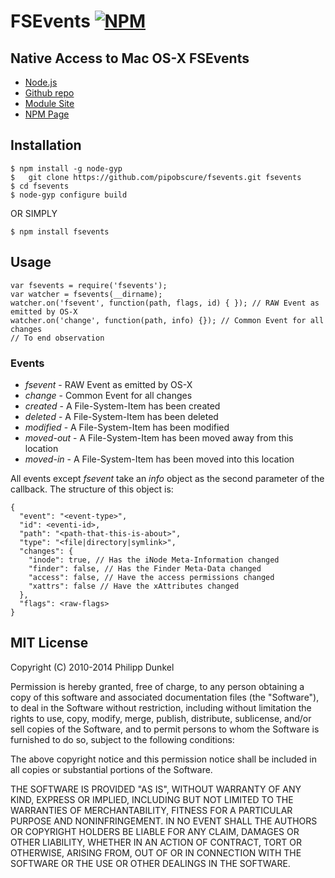 # FSEvents [![NPM](https://nodei.co/npm/fsevents.png)](https://nodei.co/npm/fsevents/)
## Native Access to Mac OS-X FSEvents

 * [Node.js](http://nodejs.org/)
 * [Github repo](https://github.com/pipobscure/fsevents.git)
 * [Module Site](https://github.com/pipobscure/fsevents)
 * [NPM Page](https://npmjs.org/package/fsevents)

## Installation

	$ npm install -g node-gyp
	$	git clone https://github.com/pipobscure/fsevents.git fsevents
	$ cd fsevents
	$ node-gyp configure build

OR SIMPLY

	$ npm install fsevents

## Usage

    var fsevents = require('fsevents');
    var watcher = fsevents(__dirname);
    watcher.on('fsevent', function(path, flags, id) { }); // RAW Event as emitted by OS-X
    watcher.on('change', function(path, info) {}); // Common Event for all changes
    // To end observation

### Events

 * *fsevent* - RAW Event as emitted by OS-X
 * *change* - Common Event for all changes
 * *created* - A File-System-Item has been created
 * *deleted* - A File-System-Item has been deleted
 * *modified* - A File-System-Item has been modified
 * *moved-out* - A File-System-Item has been moved away from this location
 * *moved-in* - A File-System-Item has been moved into this location

All events except *fsevent* take an *info* object as the second parameter of the callback. The structure of this object is:

    {
      "event": "<event-type>",
      "id": <eventi-id>,
      "path": "<path-that-this-is-about>",
      "type": "<file|directory|symlink>",
      "changes": {
        "inode": true, // Has the iNode Meta-Information changed
        "finder": false, // Has the Finder Meta-Data changed
        "access": false, // Have the access permissions changed
        "xattrs": false // Have the xAttributes changed
      },
      "flags": <raw-flags>
    }

## MIT License

Copyright (C) 2010-2014 Philipp Dunkel

Permission is hereby granted, free of charge, to any person obtaining a copy
of this software and associated documentation files (the "Software"), to deal
in the Software without restriction, including without limitation the rights
to use, copy, modify, merge, publish, distribute, sublicense, and/or sell
copies of the Software, and to permit persons to whom the Software is
furnished to do so, subject to the following conditions:

The above copyright notice and this permission notice shall be included in
all copies or substantial portions of the Software.

THE SOFTWARE IS PROVIDED "AS IS", WITHOUT WARRANTY OF ANY KIND, EXPRESS OR
IMPLIED, INCLUDING BUT NOT LIMITED TO THE WARRANTIES OF MERCHANTABILITY,
FITNESS FOR A PARTICULAR PURPOSE AND NONINFRINGEMENT. IN NO EVENT SHALL THE
AUTHORS OR COPYRIGHT HOLDERS BE LIABLE FOR ANY CLAIM, DAMAGES OR OTHER
LIABILITY, WHETHER IN AN ACTION OF CONTRACT, TORT OR OTHERWISE, ARISING FROM,
OUT OF OR IN CONNECTION WITH THE SOFTWARE OR THE USE OR OTHER DEALINGS IN
THE SOFTWARE.
